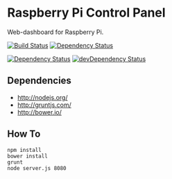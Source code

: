 Raspberry Pi Control Panel
==========================

Web-dashboard for Raspberry Pi.

[![Build Status](https://travis-ci.org/spuf/rpi-cp.png?branch=master)](https://travis-ci.org/spuf/rpi-cp)
[![Dependency Status](https://gemnasium.com/spuf/rpi-cp.png)](https://gemnasium.com/spuf/rpi-cp)


[![Dependency Status](https://david-dm.org/spuf/rpi-cp.png)](https://david-dm.org/spuf/rpi-cp)
[![devDependency Status](https://david-dm.org/spuf/rpi-cp/dev-status.png)](https://david-dm.org/spuf/rpi-cp#info=devDependencies)

Dependencies
------------

- http://nodejs.org/
- http://gruntjs.com/
- http://bower.io/

How To
------

```shell
npm install
bower install
grunt
node server.js 8080
```
